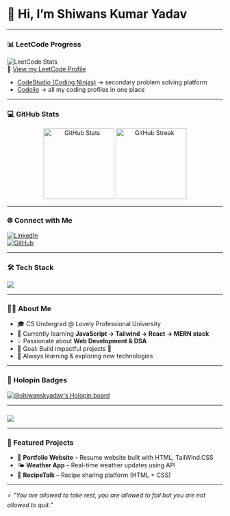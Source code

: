# 👋 Hi, I’m Shiwans Kumar Yadav  

---

### 📊 LeetCode Progress  
![LeetCode Stats](https://leetcard.jacoblin.cool/_yadav_sk_?theme=dark&font=Nunito&ext=contest)  
🔗 [View my LeetCode Profile](https://leetcode.com/u/_yadav_sk_/)  
- [CodeStudio (Coding Ninjas)](https://www.naukri.com/code360/profile/cb1ea61a-987e-47ef-886e-bf52a2a637a1) → secondary problem solving platform  
- [Codolio](https://codolio.com/profile/Shiwans_1771) → all my coding profiles in one place  

---

### 💻 GitHub Stats  
<p align="center">
  <img src="https://github-readme-stats.vercel.app/api?username=shiwans-k-yadav&show_icons=true&theme=tokyonight" alt="GitHub Stats" height="165"/>
  <img src="https://github-readme-streak-stats.herokuapp.com/?user=shiwans-k-yadav&theme=tokyonight" alt="GitHub Streak" height="165"/>
</p>

---

### 🌐 Connect with Me  
[![LinkedIn](https://img.shields.io/badge/LinkedIn-0077B5?style=for-the-badge&logo=linkedin&logoColor=white)](https://www.linkedin.com/in/shiwans-kumar-yadav-a00689324/)  
[![GitHub](https://img.shields.io/badge/GitHub-100000?style=for-the-badge&logo=github&logoColor=white)](https://github.com/shiwans-k-yadav)  

---

### 🛠 Tech Stack  
<p align="left">
  <img src="https://skillicons.dev/icons?i=html,css,js,tailwind,react,python,c,cpp,git,github,vscode" />
</p>

---

### 👨‍💻 About Me  
- 🎓 CS Undergrad @ Lovely Professional University  
- 🌱 Currently learning **JavaScript → Tailwind → React → MERN stack**  
- 💡 Passionate about **Web Development & DSA**  
- 🎯 Goal: Build impactful projects 🚀  
- 📖 Always learning & exploring new technologies  

---

### 🏅 Holopin Badges
[![@shiwanskyadav's Holopin board](https://holopin.io/api/user/board?user=shiwanskyadav)](https://holopin.io/@shiwanskyadav)

---

###
<img src="https://github-readme-stats.vercel.app/api/top-langs/?username=shiwans-k-yadav&layout=compact&theme=tokyonight" />

---
### 📌 Featured Projects  
- 🛒 **Portfolio Website** – Resume website built with HTML, TailWind.CSS  
- 🌤 **Weather App** – Real-time weather updates using API  
- 🥗 **RecipeTalk** – Recipe sharing platform (HTML + CSS)  

---

⭐️ *“You are allowed to take rest, you are allowed to fail but you are not allowed to quit.”*
